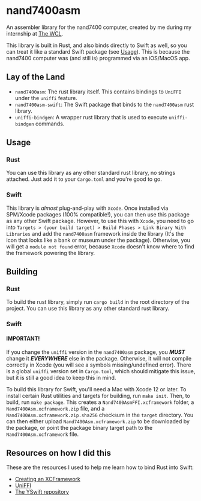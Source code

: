 # nand7400asm

An assembler library for the nand7400 computer, created by me during my internship at [The WCL](https://thewcl.com).

This library is built in Rust, and also binds directly to Swift as well, so you can treat it like a standard Swift package (see [Usage](#usage)). This is because the nand7400 computer was (and still is) programmed via an iOS/MacOS app.

## Lay of the Land

-   `nand7400asm`: The rust library itself. This contains bindings to `UniFFI` under the `uniffi` feature.
-   `nand7400asm-swift`: The Swift package that binds to the `nand7400asm` rust library.
-   `uniffi-bindgen`: A wrapper rust library that is used to execute `uniffi-bindgen` commands.

## Usage

### Rust

You can use this library as any other standard rust library, no strings attached. Just add it to your `Cargo.toml` and you're good to go.

### Swift

This library is _almost_ plug-and-play with `Xcode`. Once installed via SPM/Xcode packages (100% compatible!), you can then use this package as any other Swift package. However, to use this with `Xcode`, you need to go into `Targets > (your build target) > Build Phases > Link Binary With Libraries` and add the `nand7400asm` framework inside the library (It's the icon that looks like a bank or museum under the package). Otherwise, you will get a `module not found` error, because `Xcode` doesn't know where to find the framework powering the library.

## Building

### Rust

To build the rust library, simply run `cargo build` in the root directory of the project. You can use this library as any other standard rust library.

### Swift

#### IMPORTANT!

If you change the `uniffi` version in the `nand7400asm` package, you **_MUST_** change it **_EVERYWHERE_** else in the package. Otherwise, it will not compile correctly in Xcode (you will see a symbols missing/undefined error). There is a global `uniffi` version set in `Cargo.toml`, which should mitigate this issue, but it is still a good idea to keep this in mind.

To build this library for Swift, you'll need a Mac with Xcode 12 or later. To install certain Rust utilities and targets for building, run `make init`. Then, to build, run `make package`. This creates a `Nand7400AsmFFI.xcframework` folder, a `Nand7400Asm.xcframework.zip` file, and a `Nand7400Asm.xcframework.zip.sha256` checksum in the `target` directory. You can then either upload `Nand7400Asm.xcframework.zip` to be downloaded by the package, or point the package binary target path to the `Nand7400Asm.xcframework` file.

## Resources on how I did this

These are the resources I used to help me learn how to bind Rust into Swift:

-   [Creating an XCFramework](https://rhonabwy.com/2023/02/10/creating-an-xcframework/)
-   [UniFFI](https://mozilla.github.io/uniffi-rs/)
-   [The YSwift repository](https://github.com/y-crdt/yswift)

